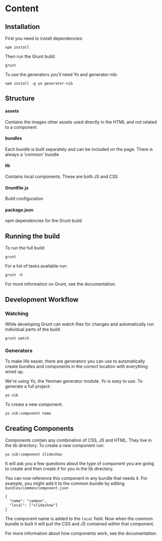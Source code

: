 # Content

## Installation

First you need to install dependencies:

```
npm install
```

Then run the Grunt build:

```
grunt
```

To use the generators you'll need Yo and generator-nib:

```
npm install -g yo generator-nib
```

## Structure

#### assets
Contains the images other assets used directly in the HTML and not related to a component

#### bundles
Each bundle is built separately and can be included on the page. There is always a 'common' bundle

#### lib
Contains local components. These are both JS and CSS

#### Gruntfile.js
Build configuration

#### package.json
npm dependencies for the Grunt build

## Running the build

To run the full build:

```
grunt
```

For a list of tasks available run:

```
grunt -h
```

For more information on Grunt, see the documentation.

## Development Workflow

### Watching

While developing Grunt can watch files for changes and automatically run individual parts of the build.

```
grunt watch
```

### Generators

To make life easier, there are generators you can use to automatically create bundles and components
in the correct location with everything wired up.

We're using Yo, the Yeoman generator module. Yo is easy to use. To generate a full project:

```
yo nib
```

To create a new component:

```
yo nib:component name
```

## Creating Components

Components contain any combination of CSS, JS and HTML. They live in the lib directory. To create a new component
run:

```
yo nib:component slideshow
```

It will ask you a few questions about the type of component you are going to create and then create it for you
in the lib directory.

You can now reference this component in any bundle that needs it. For example, you might add it to the common
bundle by editing `bundles/common/component.json`

```
{
  "name": "common",
  "local": ["slideshow"]
}
```

The component name is added to the `local` field. Now when the common bundle is built it will pull the CSS and JS
contained within that component.

For more information about how components work, see the documentation.